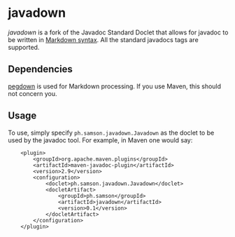 # javadown

*javadown* is a fork of the Javadoc Standard Doclet that allows for javadoc to
be written in [Markdown syntax](http://daringfireball.net/projects/markdown/syntax).
All the standard javadocs tags are supported.

## Dependencies

[pegdown](https://github.com/sirthias/pegdown) is used for Markdown processing.
If you use Maven, this should not concern you.

## Usage

To use, simply specify `ph.samson.javadown.Javadown` as the doclet to be used
by the javadoc tool. For example, in Maven one would say:


```
    <plugin>
        <groupId>org.apache.maven.plugins</groupId>
        <artifactId>maven-javadoc-plugin</artifactId>
        <version>2.9</version>
        <configuration>
            <doclet>ph.samson.javadown.Javadown</doclet>
            <docletArtifact>
                <groupId>ph.samson</groupId>
                <artifactId>javadown</artifactId>
                <version>0.1</version>
            </docletArtifact>
        </configuration>
    </plugin>
```


